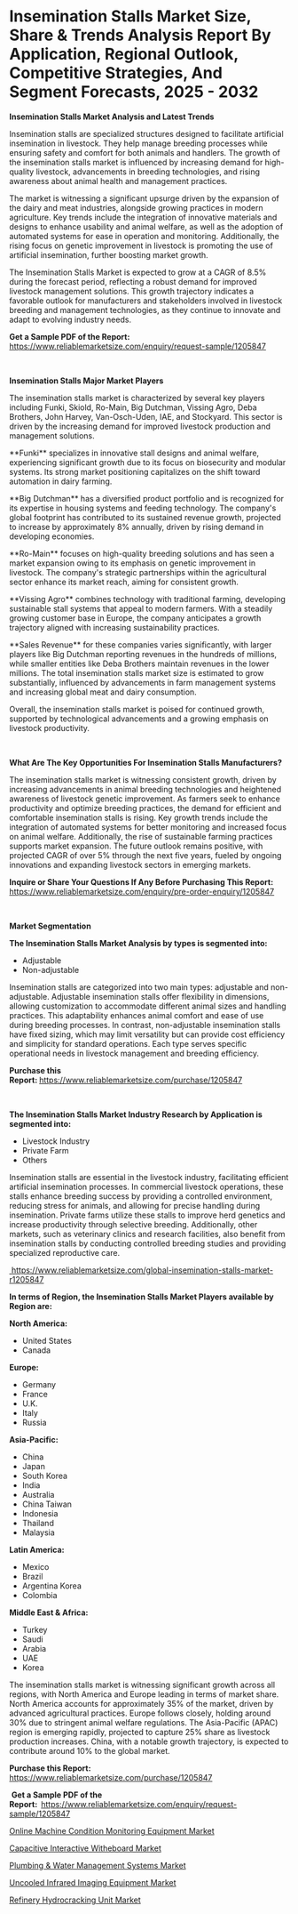 <p><h1>Insemination Stalls Market Size, Share & Trends Analysis Report By Application, Regional Outlook, Competitive Strategies, And Segment Forecasts, 2025 - 2032</h1></p><p><strong>Insemination Stalls Market Analysis and Latest Trends</strong></p>
<p><p>Insemination stalls are specialized structures designed to facilitate artificial insemination in livestock. They help manage breeding processes while ensuring safety and comfort for both animals and handlers. The growth of the insemination stalls market is influenced by increasing demand for high-quality livestock, advancements in breeding technologies, and rising awareness about animal health and management practices.</p><p>The market is witnessing a significant upsurge driven by the expansion of the dairy and meat industries, alongside growing practices in modern agriculture. Key trends include the integration of innovative materials and designs to enhance usability and animal welfare, as well as the adoption of automated systems for ease in operation and monitoring. Additionally, the rising focus on genetic improvement in livestock is promoting the use of artificial insemination, further boosting market growth.</p><p>The Insemination Stalls Market is expected to grow at a CAGR of 8.5% during the forecast period, reflecting a robust demand for improved livestock management solutions. This growth trajectory indicates a favorable outlook for manufacturers and stakeholders involved in livestock breeding and management technologies, as they continue to innovate and adapt to evolving industry needs.</p></p>
<p><strong>Get a Sample PDF of the Report:&nbsp;</strong> <a href="https://www.reliablemarketsize.com/enquiry/request-sample/1205847?utm_campaign=2003&utm_medium=2&utm_source=Github&utm_content=ia&utm_term=28022025&utm_id=insemination-stalls">https://www.reliablemarketsize.com/enquiry/request-sample/1205847</a></p>
<p>&nbsp;</p>
<p><strong>Insemination Stalls Major Market Players</strong></p>
<p><p>The insemination stalls market is characterized by several key players including Funki, Skiold, Ro-Main, Big Dutchman, Vissing Agro, Deba Brothers, John Harvey, Van-Osch-Uden, IAE, and Stockyard. This sector is driven by the increasing demand for improved livestock production and management solutions.</p><p>**Funki** specializes in innovative stall designs and animal welfare, experiencing significant growth due to its focus on biosecurity and modular systems. Its strong market positioning capitalizes on the shift toward automation in dairy farming.</p><p>**Big Dutchman** has a diversified product portfolio and is recognized for its expertise in housing systems and feeding technology. The company's global footprint has contributed to its sustained revenue growth, projected to increase by approximately 8% annually, driven by rising demand in developing economies.</p><p>**Ro-Main** focuses on high-quality breeding solutions and has seen a market expansion owing to its emphasis on genetic improvement in livestock. The company's strategic partnerships within the agricultural sector enhance its market reach, aiming for consistent growth.</p><p>**Vissing Agro** combines technology with traditional farming, developing sustainable stall systems that appeal to modern farmers. With a steadily growing customer base in Europe, the company anticipates a growth trajectory aligned with increasing sustainability practices.</p><p>**Sales Revenue** for these companies varies significantly, with larger players like Big Dutchman reporting revenues in the hundreds of millions, while smaller entities like Deba Brothers maintain revenues in the lower millions. The total insemination stalls market size is estimated to grow substantially, influenced by advancements in farm management systems and increasing global meat and dairy consumption.</p><p>Overall, the insemination stalls market is poised for continued growth, supported by technological advancements and a growing emphasis on livestock productivity.</p></p>
<p>&nbsp;</p>
<p><strong>What Are The Key Opportunities For Insemination Stalls Manufacturers?</strong></p>
<p><p>The insemination stalls market is witnessing consistent growth, driven by increasing advancements in animal breeding technologies and heightened awareness of livestock genetic improvement. As farmers seek to enhance productivity and optimize breeding practices, the demand for efficient and comfortable insemination stalls is rising. Key growth trends include the integration of automated systems for better monitoring and increased focus on animal welfare. Additionally, the rise of sustainable farming practices supports market expansion. The future outlook remains positive, with projected CAGR of over 5% through the next five years, fueled by ongoing innovations and expanding livestock sectors in emerging markets.</p></p>
<p><strong>Inquire or Share Your Questions If Any Before Purchasing This Report:</strong> <a href="https://www.reliablemarketsize.com/enquiry/pre-order-enquiry/1205847?utm_campaign=2003&utm_medium=2&utm_source=Github&utm_content=ia&utm_term=28022025&utm_id=insemination-stalls">https://www.reliablemarketsize.com/enquiry/pre-order-enquiry/1205847</a></p>
<p>&nbsp;</p>
<p><strong>Market Segmentation</strong></p>
<p><strong>The Insemination Stalls Market Analysis by types is segmented into:</strong></p>
<p><ul><li>Adjustable</li><li>Non-adjustable</li></ul></p>
<p><p>Insemination stalls are categorized into two main types: adjustable and non-adjustable. Adjustable insemination stalls offer flexibility in dimensions, allowing customization to accommodate different animal sizes and handling practices. This adaptability enhances animal comfort and ease of use during breeding processes. In contrast, non-adjustable insemination stalls have fixed sizing, which may limit versatility but can provide cost efficiency and simplicity for standard operations. Each type serves specific operational needs in livestock management and breeding efficiency.</p></p>
<p><strong>Purchase this Report:&nbsp;</strong><a href="https://www.reliablemarketsize.com/purchase/1205847?utm_campaign=2003&utm_medium=2&utm_source=Github&utm_content=ia&utm_term=28022025&utm_id=insemination-stalls">https://www.reliablemarketsize.com/purchase/1205847</a></p>
<p>&nbsp;</p>
<p><strong>The Insemination Stalls Market Industry Research by Application is segmented into:</strong></p>
<p><ul><li>Livestock Industry</li><li>Private Farm</li><li>Others</li></ul></p>
<p><p>Insemination stalls are essential in the livestock industry, facilitating efficient artificial insemination processes. In commercial livestock operations, these stalls enhance breeding success by providing a controlled environment, reducing stress for animals, and allowing for precise handling during insemination. Private farms utilize these stalls to improve herd genetics and increase productivity through selective breeding. Additionally, other markets, such as veterinary clinics and research facilities, also benefit from insemination stalls by conducting controlled breeding studies and providing specialized reproductive care.</p></p>
<p><a href="https://www.reliablemarketsize.com/global-insemination-stalls-market-r1205847?utm_campaign=2003&utm_medium=2&utm_source=Github&utm_content=ia&utm_term=28022025&utm_id=insemination-stalls">&nbsp;https://www.reliablemarketsize.com/global-insemination-stalls-market-r1205847</a></p>
<p><strong>In terms of Region, the Insemination Stalls Market Players available by Region are:</strong></p>
<p>
    <p> <strong> North America: </strong>
        <ul>
            <li>United States</li>
            <li>Canada</li>
        </ul>
        </p> 
    <p> <strong> Europe: </strong>
        <ul>
            <li>Germany</li>
            <li>France</li>
            <li>U.K.</li>
            <li>Italy</li>
            <li>Russia</li>
        </ul>
        </p> 
    <p> <strong> Asia-Pacific: </strong>
        <ul>
            <li>China</li>
            <li>Japan</li>
            <li>South Korea</li>
            <li>India</li>
            <li>Australia</li>
            <li>China Taiwan</li>
            <li>Indonesia</li>
            <li>Thailand</li>
            <li>Malaysia</li>
        </ul>
        </p> 
    <p> <strong> Latin America: </strong>
        <ul>
            <li>Mexico</li>
            <li>Brazil</li>
            <li>Argentina Korea</li>
            <li>Colombia</li>
        </ul>
        </p> 
    <p> <strong> Middle East & Africa: </strong>
        <ul>
            <li>Turkey</li>
            <li>Saudi</li>
            <li>Arabia</li>
            <li>UAE</li>
            <li>Korea</li>
        </ul>
    </p>
    </p>
<p><p>The insemination stalls market is witnessing significant growth across all regions, with North America and Europe leading in terms of market share. North America accounts for approximately 35% of the market, driven by advanced agricultural practices. Europe follows closely, holding around 30% due to stringent animal welfare regulations. The Asia-Pacific (APAC) region is emerging rapidly, projected to capture 25% share as livestock production increases. China, with a notable growth trajectory, is expected to contribute around 10% to the global market.</p></p>
<p><strong>Purchase this Report: </strong><a href="https://www.reliablemarketsize.com/purchase/1205847?utm_campaign=2003&utm_medium=2&utm_source=Github&utm_content=ia&utm_term=28022025&utm_id=insemination-stalls">https://www.reliablemarketsize.com/purchase/1205847</a></p>
<p>&nbsp;<strong>Get a Sample PDF of the Report:&nbsp;&nbsp;</strong><a href="https://www.reliablemarketsize.com/enquiry/request-sample/1205847?utm_campaign=2003&utm_medium=2&utm_source=Github&utm_content=ia&utm_term=28022025&utm_id=insemination-stalls">https://www.reliablemarketsize.com/enquiry/request-sample/1205847</a></p>
<p><strong></strong></p>
<p><p><a href="https://github.com/boysabotzoc/Market-Research-Report-List-1/blob/main/online-machine-condition-monitoring-equipment-market.md?utm_campaign=2003&utm_medium=2&utm_source=Github&utm_content=ia&utm_term=28022025&utm_id=insemination-stalls">Online Machine Condition Monitoring Equipment Market</a></p><p><a href="https://github.com/penecorodz74/Market-Research-Report-List-1/blob/main/capacitive-interactive-witheboard-market.md?utm_campaign=2003&utm_medium=2&utm_source=Github&utm_content=ia&utm_term=28022025&utm_id=insemination-stalls">Capacitive Interactive Witheboard Market</a></p><p><a href="https://github.com/jhamygunler/Market-Research-Report-List-1/blob/main/plumbing-water-management-systems-market.md?utm_campaign=2003&utm_medium=2&utm_source=Github&utm_content=ia&utm_term=28022025&utm_id=insemination-stalls">Plumbing & Water Management Systems Market</a></p><p><a href="https://github.com/sadimsamid/Market-Research-Report-List-1/blob/main/uncooled-infrared-imaging-equipment-market.md?utm_campaign=2003&utm_medium=2&utm_source=Github&utm_content=ia&utm_term=28022025&utm_id=insemination-stalls">Uncooled Infrared Imaging Equipment Market</a></p><p><a href="https://github.com/mathastilley812967/Market-Research-Report-List-1/blob/main/refinery-hydrocracking-unit-market.md?utm_campaign=2003&utm_medium=2&utm_source=Github&utm_content=ia&utm_term=28022025&utm_id=insemination-stalls">Refinery Hydrocracking Unit Market</a></p></p>